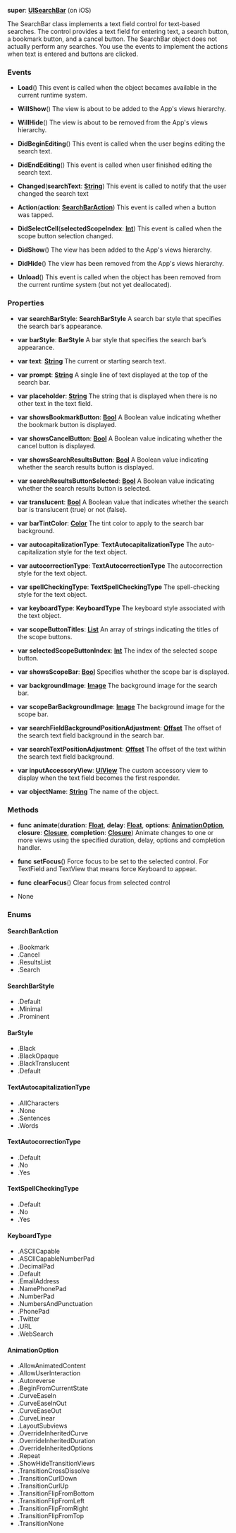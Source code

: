 **super**: **[UISearchBar](UISearchBar.md)** (on iOS)

The SearchBar class implements a text field control for text-based searches. The control provides a text field for entering text, a search button, a bookmark button, and a cancel button. The SearchBar object does not actually perform any searches. You use the events to implement the actions when text is entered and buttons are clicked.



### Events

* **Load**()
This event is called when the object becames available in the current runtime system.

* **WillShow**()
The view is about to be added to the App's views hierarchy.

* **WillHide**()
The view is about to be removed from the App's views hierarchy.

* **DidBeginEditing**()
This event is called when the user begins editing the search text.

* **DidEndEditing**()
This event is called when user finished editing the search text.

* **Changed**(**searchText**: **[String](../gravity/string.md)**)
This event is called to notify that the user changed the search text

* **Action**(**action**: **<a href="#_enum_SearchBarAction">SearchBarAction</a>**)
This event is called when a button  was tapped.

* **DidSelectCell**(**selectedScopeIndex**: **[Int](../gravity/int.md)**)
This event is called when the scope button selection changed.

* **DidShow**()
The view has been added to the App's views hierarchy.

* **DidHide**()
The view has been removed from the App's views hierarchy.

* **Unload**()
This event is called when the object has been removed from the current runtime system (but not yet deallocated).



### Properties

* **var** **searchBarStyle**: **SearchBarStyle**
A search bar style that specifies the search bar’s appearance.

* **var** **barStyle**: **BarStyle**
A bar style that specifies the search bar’s appearance.

* **var** **text**: **[String](../gravity/string.md)**
The current or starting search text.

* **var** **prompt**: **[String](../gravity/string.md)**
A single line of text displayed at the top of the search bar.

* **var** **placeholder**: **[String](../gravity/string.md)**
The string that is displayed when there is no other text in the text field.

* **var** **showsBookmarkButton**: **[Bool](../gravity/bool.md)**
A Boolean value indicating whether the bookmark button is displayed.

* **var** **showsCancelButton**: **[Bool](../gravity/bool.md)**
A Boolean value indicating whether the cancel button is displayed.

* **var** **showsSearchResultsButton**: **[Bool](../gravity/bool.md)**
A Boolean value indicating whether the search results button is displayed.

* **var** **searchResultsButtonSelected**: **[Bool](../gravity/bool.md)**
A Boolean value indicating whether the search results button is selected.

* **var** **translucent**: **[Bool](../gravity/bool.md)**
A Boolean value that indicates whether the search bar is translucent (true) or not (false).

* **var** **barTintColor**: **[Color](Color.md)**
The tint color to apply to the search bar background.

* **var** **autocapitalizationType**: **TextAutocapitalizationType**
The auto-capitalization style for the text object.

* **var** **autocorrectionType**: **TextAutocorrectionType**
The autocorrection style for the text object.

* **var** **spellCheckingType**: **TextSpellCheckingType**
The spell-checking style for the text object.

* **var** **keyboardType**: **KeyboardType**
The keyboard style associated with the text object.

* **var** **scopeButtonTitles**: **[List](../gravity/list.md)**
An array of strings indicating the titles of the scope buttons.

* **var** **selectedScopeButtonIndex**: **[Int](../gravity/int.md)**
The index of the selected scope button.

* **var** **showsScopeBar**: **[Bool](../gravity/bool.md)**
Specifies whether the scope bar is displayed.

* **var** **backgroundImage**: **[Image](Image.md)**
The background image for the search bar.

* **var** **scopeBarBackgroundImage**: **[Image](Image.md)**
The background image for the scope bar.

* **var** **searchFieldBackgroundPositionAdjustment**: **[Offset](Offset.md)**
The offset of the search text field background in the search bar.

* **var** **searchTextPositionAdjustment**: **[Offset](Offset.md)**
The offset of the text within the search text field background.

* **var** **inputAccessoryView**: **[UIView](UIView.md)**
The custom accessory view to display when the text field becomes the first responder.

* **var** **objectName**: **[String](../gravity/string.md)**
The name of the object.



### Methods

* **func** **animate**(**duration**: **[Float](../gravity/float.md)**, **delay**: **[Float](../gravity/float.md)**, **options**: **<a href="#_enum_AnimationOption">AnimationOption</a>**, **closure**: **[Closure](../gravity/closure.md)**, **completion**: **[Closure](../gravity/closure.md)**)
Animate changes to one or more views using the specified duration, delay, options and completion handler.

* **func** **setFocus**()
Force focus to be set to the selected control. For TextField and TextView that means force Keyboard to appear.

* **func** **clearFocus**()
Clear focus from selected control



* None

### Enums

<div id="_enum_SearchBarAction"></div>

#### SearchBarAction
 * .Bookmark
 * .Cancel
 * .ResultsList
 * .Search

<div id="_enum_SearchBarStyle"></div>

#### SearchBarStyle
 * .Default
 * .Minimal
 * .Prominent

<div id="_enum_BarStyle"></div>

#### BarStyle
 * .Black
 * .BlackOpaque
 * .BlackTranslucent
 * .Default

<div id="_enum_TextAutocapitalizationType"></div>

#### TextAutocapitalizationType
 * .AllCharacters
 * .None
 * .Sentences
 * .Words

<div id="_enum_TextAutocorrectionType"></div>

#### TextAutocorrectionType
 * .Default
 * .No
 * .Yes

<div id="_enum_TextSpellCheckingType"></div>

#### TextSpellCheckingType
 * .Default
 * .No
 * .Yes

<div id="_enum_KeyboardType"></div>

#### KeyboardType
 * .ASCIICapable
 * .ASCIICapableNumberPad
 * .DecimalPad
 * .Default
 * .EmailAddress
 * .NamePhonePad
 * .NumberPad
 * .NumbersAndPunctuation
 * .PhonePad
 * .Twitter
 * .URL
 * .WebSearch

<div id="_enum_AnimationOption"></div>

#### AnimationOption
 * .AllowAnimatedContent
 * .AllowUserInteraction
 * .Autoreverse
 * .BeginFromCurrentState
 * .CurveEaseIn
 * .CurveEaseInOut
 * .CurveEaseOut
 * .CurveLinear
 * .LayoutSubviews
 * .OverrideInheritedCurve
 * .OverrideInheritedDuration
 * .OverrideInheritedOptions
 * .Repeat
 * .ShowHideTransitionViews
 * .TransitionCrossDissolve
 * .TransitionCurlDown
 * .TransitionCurlUp
 * .TransitionFlipFromBottom
 * .TransitionFlipFromLeft
 * .TransitionFlipFromRight
 * .TransitionFlipFromTop
 * .TransitionNone



